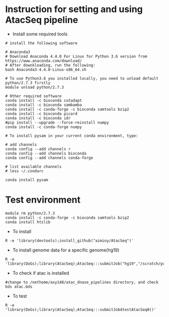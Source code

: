 # Instruction for setting and using AtacSeq pipeline

* Install some required tools
```{}
# install the following software

# Anaconda3
# Download Anaconda 4.4.0 For Linux for Python 3.6 version from https://www.anaconda.com/download/
# After downkloading, run the following:
bash Anaconda3-4.4.0-Linux-x86_64.sh

# To use Python3.6 you installed locally, you need to unload default python/2.7.3 firstly
module unload python/2.7.3

# Other required software
conda install -c bioconda cutadapt
conda install -c bioconda sambamba
conda install -c conda-forge -c bioconda samtools bzip2
conda install -c bioconda picard
conda install -c bioconda idr
#pip install --upgrade --force-reinstall numpy
conda install -c conda-forge numpy

# To install pysam in your current conda environment, type:

# add channels
conda config --add channels r
conda config --add channels bioconda
conda config --add channels conda-forge

# list available channels
# less ~/.condarc

conda install pysam

```

# Test environment
```{r} 
module rm python/2.7.3
conda install -c conda-forge -c bioconda samtools bzip2
conda install htslib
```

* To install
```{r}
R -e 'library(devtools);install_github("aiminy/AtacSeq")'
```

* To install genome data for a specific genome(hg19) 
```{r}
R -e 'library(DoGs);library(AtacSeq);AtacSeq:::submitJob("hg19","/scratch/projects/bbc/aiminy_project/AtacSeq")'

```

* To check if atac is installed
```{r}
#change to /nethome/axy148/atac_dnase_pipelines directory, and check
bds atac.bds
```

* To test
```{r}
R -e 'library(DoGs);library(AtacSeq);AtacSeq:::submitJob4testAtacSeq0()'
```
